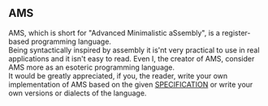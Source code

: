 ## AMS
AMS, which is short for "Advanced Minimalistic aSsembly", is a register-based programming language.  
Being syntactically inspired by assembly it is'nt very practical to use in real applications and it isn't easy to read. Even I, the creator of AMS, consider AMS more as an esoteric programming language.  
It would be greatly appreciated, if you, the reader, write your own implementation of AMS based on 
the given [SPECIFICATION](https://github.com/HeyTomCat/ProgramLangs/blob/main/langs/ams/spec.md) or write your own versions or dialects of the language.
